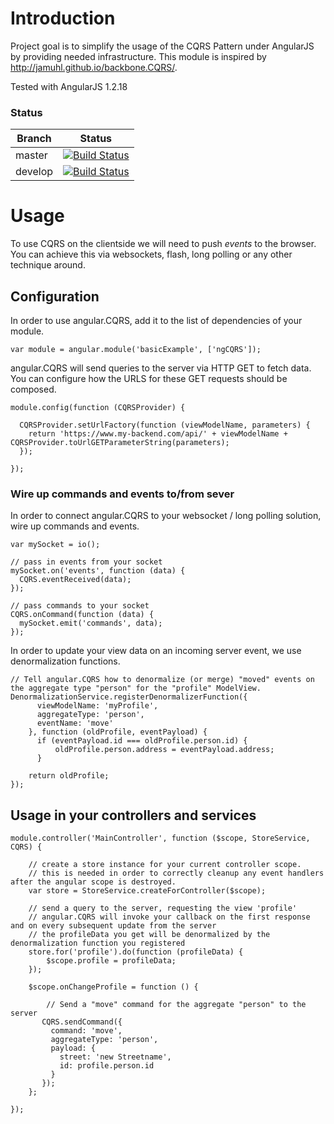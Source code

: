 # Introduction

Project goal is to simplify the usage of the CQRS Pattern under AngularJS by 
providing needed infrastructure. This module is inspired by http://jamuhl.github.io/backbone.CQRS/.

Tested with AngularJS 1.2.18



### Status
| Branch        | Status         |
| ------------- |:-------------:|
| master        | [![Build Status](https://api.travis-ci.org/KABA-CCEAC/angular.CQRS.png?branch=master)](https://travis-ci.org/KABA-CCEAC/angular.CQRS) |
| develop        | [![Build Status](https://api.travis-ci.org/KABA-CCEAC/angular.CQRS.png?branch=develop)](https://travis-ci.org/KABA-CCEAC/angular.CQRS) |


# Usage

To use CQRS on the clientside we will need to push _events_ 
to the browser. You can achieve this via websockets, flash, long polling or any 
other technique around.



## Configuration

In order to use angular.CQRS, add it to the list of dependencies of your module.

	var module = angular.module('basicExample', ['ngCQRS']);



angular.CQRS will send queries to the server via HTTP GET to fetch data. You can configure how the URLS for these GET requests should be composed.


	module.config(function (CQRSProvider) { 

	  CQRSProvider.setUrlFactory(function (viewModelName, parameters) {
	    return 'https://www.my-backend.com/api/' + viewModelName + CQRSProvider.toUrlGETParameterString(parameters);
	  });

	});


### Wire up commands and events to/from sever

In order to connect angular.CQRS to your websocket / long polling solution, wire up commands and events.

    var mySocket = io();

    // pass in events from your socket
    mySocket.on('events', function (data) {
      CQRS.eventReceived(data);
    });

    // pass commands to your socket
    CQRS.onCommand(function (data) {
      mySocket.emit('commands', data);
    });


In order to update your view data on an incoming server event, we use denormalization functions.


    // Tell angular.CQRS how to denormalize (or merge) "moved" events on the aggregate type "person" for the "profile" ModelView.
    DenormalizationService.registerDenormalizerFunction({
          viewModelName: 'myProfile',
          aggregateType: 'person',
          eventName: 'move'
        }, function (oldProfile, eventPayload) {
          if (eventPayload.id === oldProfile.person.id) {
              oldProfile.person.address = eventPayload.address;
          }

        return oldProfile;
    });

## Usage in your controllers and services


    module.controller('MainController', function ($scope, StoreService, CQRS) {

        // create a store instance for your current controller scope.
        // this is needed in order to correctly cleanup any event handlers after the angular scope is destroyed.
        var store = StoreService.createForController($scope);

        // send a query to the server, requesting the view 'profile'
        // angular.CQRS will invoke your callback on the first response and on every subsequent update from the server
        // the profileData you get will be denormalized by the denormalization function you registered
        store.for('profile').do(function (profileData) {
            $scope.profile = profileData;
        });

        $scope.onChangeProfile = function () {

            // Send a "move" command for the aggregate "person" to the server
           CQRS.sendCommand({
             command: 'move',
             aggregateType: 'person',
             payload: {
               street: 'new Streetname',
               id: profile.person.id
             }
           });
        };

    });
